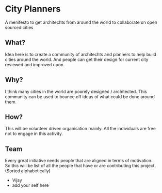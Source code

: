# City Planners
A menifesto to get architechts from around the world to collaborate on open sourced cities

## What?

Idea here is to create a community of architechts and planners to help build cities around the world. And people can get their design for current city reviewed and improved upon. 

## Why?

I think many cities in the world are poorely designed / architected. This community can be used to bounce off ideas of what could be done around them.

## How?

This will be volunteer driven organisation mainly. All the individuals are free not to engage in this activity. 

## Team

Every great initiative needs people that are aligned in terms of motivation. So this will be list of all the people that have or are contributing this project. (Sorted alphabetically)

* Vijay
* add your self here
